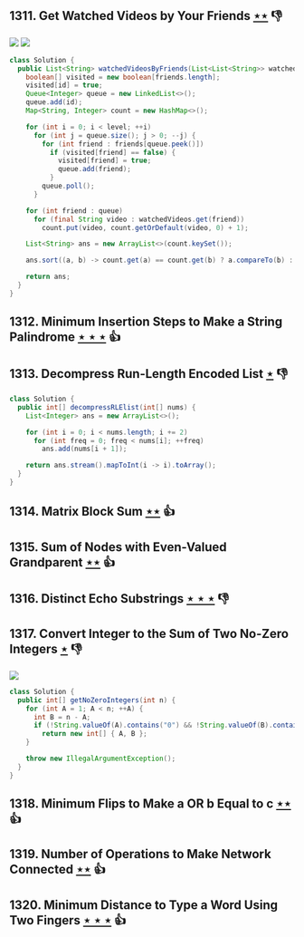 ## 1311. Get Watched Videos by Your Friends [$\star\star$](https://leetcode.com/problems/get-watched-videos-by-your-friends) :thumbsdown:

![](https://img.shields.io/badge/-Hash%20Table-7BA23F.svg?style=flat-square) ![](https://img.shields.io/badge/-String-60373E.svg?style=flat-square)

```java
class Solution {
  public List<String> watchedVideosByFriends(List<List<String>> watchedVideos, int[][] friends, int id, int level) {
    boolean[] visited = new boolean[friends.length];
    visited[id] = true;
    Queue<Integer> queue = new LinkedList<>();
    queue.add(id);
    Map<String, Integer> count = new HashMap<>();

    for (int i = 0; i < level; ++i)
      for (int j = queue.size(); j > 0; --j) {
        for (int friend : friends[queue.peek()])
          if (visited[friend] == false) {
            visited[friend] = true;
            queue.add(friend);
          }
        queue.poll();
      }

    for (int friend : queue)
      for (final String video : watchedVideos.get(friend))
        count.put(video, count.getOrDefault(video, 0) + 1);

    List<String> ans = new ArrayList<>(count.keySet());

    ans.sort((a, b) -> count.get(a) == count.get(b) ? a.compareTo(b) : count.get(a) - count.get(b));

    return ans;
  }
}
```

## 1312. Minimum Insertion Steps to Make a String Palindrome [$\star\star\star$](https://leetcode.com/problems/minimum-insertion-steps-to-make-a-string-palindrome) :thumbsup:

## 1313. Decompress Run-Length Encoded List [$\star$](https://leetcode.com/problems/decompress-run-length-encoded-list) :thumbsdown:

```java
class Solution {
  public int[] decompressRLElist(int[] nums) {
    List<Integer> ans = new ArrayList<>();

    for (int i = 0; i < nums.length; i += 2)
      for (int freq = 0; freq < nums[i]; ++freq)
        ans.add(nums[i + 1]);

    return ans.stream().mapToInt(i -> i).toArray();
  }
}
```

## 1314. Matrix Block Sum [$\star\star$](https://leetcode.com/problems/matrix-block-sum) :thumbsup:

## 1315. Sum of Nodes with Even-Valued Grandparent [$\star\star$](https://leetcode.com/problems/sum-of-nodes-with-even-valued-grandparent) :thumbsup:

## 1316. Distinct Echo Substrings [$\star\star\star$](https://leetcode.com/problems/distinct-echo-substrings) :thumbsdown:

## 1317. Convert Integer to the Sum of Two No-Zero Integers [$\star$](https://leetcode.com/problems/convert-integer-to-the-sum-of-two-no-zero-integers) :thumbsdown:

![](https://img.shields.io/badge/-Math-434343.svg?style=flat-square)

```java
class Solution {
  public int[] getNoZeroIntegers(int n) {
    for (int A = 1; A < n; ++A) {
      int B = n - A;
      if (!String.valueOf(A).contains("0") && !String.valueOf(B).contains("0"))
        return new int[] { A, B };
    }

    throw new IllegalArgumentException();
  }
}
```

## 1318. Minimum Flips to Make a OR b Equal to c [$\star\star$](https://leetcode.com/problems/minimum-flips-to-make-a-or-b-equal-to-c) :thumbsup:

## 1319. Number of Operations to Make Network Connected [$\star\star$](https://leetcode.com/problems/number-of-operations-to-make-network-connected) :thumbsup:

## 1320. Minimum Distance to Type a Word Using Two Fingers [$\star\star\star$](https://leetcode.com/problems/minimum-distance-to-type-a-word-using-two-fingers) :thumbsup:
